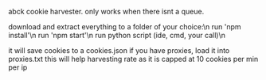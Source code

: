 abck cookie harvester. only works when there isnt a queue.

download and extract everything to a folder of your choice:\n
run 'npm install'\n
run 'npm start'\n
run python script (ide, cmd, your call)\n

it will save cookies to a cookies.json
if you have proxies, load it into proxies.txt
this will help harvesting rate as it is capped at 10 cookies per min per ip
